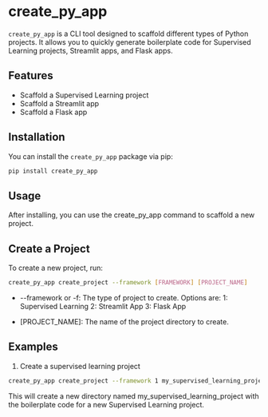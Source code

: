 # create_py_app

`create_py_app` is a CLI tool designed to scaffold different types of Python projects. It allows you to quickly generate boilerplate code for Supervised Learning projects, Streamlit apps, and Flask apps.

## Features

- Scaffold a Supervised Learning project
- Scaffold a Streamlit app
- Scaffold a Flask app

## Installation

You can install the `create_py_app` package via pip:

```sh
pip install create_py_app
```

## Usage

After installing, you can use the create_py_app command to scaffold a new project.

## Create a Project

To create a new project, run:

```sh
create_py_app create_project --framework [FRAMEWORK] [PROJECT_NAME]
```

- --framework or -f: The type of project to create. Options are:
1: Supervised Learning
2: Streamlit App
3: Flask App


- [PROJECT_NAME]: The name of the project directory to create.


## Examples

1. Create a supervised learning project

```sh
create_py_app create_project --framework 1 my_supervised_learning_project
```
This will create a new directory named my_supervised_learning_project with the boilerplate code for a new Supervised Learning project.